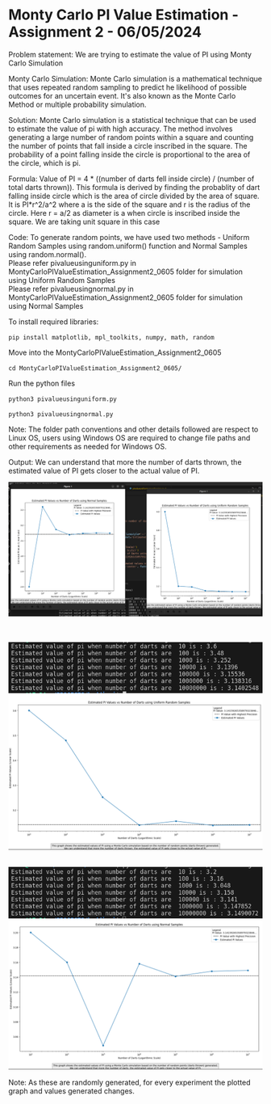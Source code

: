 # Monty Carlo PI Value Estimation - Assignment 2 - 06/05/2024
Problem statement: We are trying to estimate the value of PI using Monty Carlo Simulation <br>

Monty Carlo Simulation: Monte Carlo simulation is a mathematical technique that uses repeated random sampling to predict he likelihood of possible outcomes for an uncertain event. It's also known as the Monte Carlo Method or multiple probability simulation. <br>

Solution: Monte Carlo simulation is a statistical technique that can be used to estimate the value of pi with high accuracy. The method involves generating a large number of random points within a square and counting the number of points that fall inside a circle inscribed in the square. The probability of a point falling inside the circle is proportional to the area of the circle, which is pi. <br>

Formula: Value of PI = 4 * ((number of darts fell inside circle) / (number of total darts thrown)). This formula is derived by finding the probablity of dart falling inside circle which is the area of circle divided by the area of square. It is PI*r^2/a^2 where a is the side of the square and r is the radius of the circle. Here r = a/2 as diameter is a when circle is inscribed inside the square. We are taking unit square in this case<br>

Code: To generate random points, we have used two methods - Uniform Random Samples using random.uniform() function and Normal Samples using random.normal(). <br>
Please refer pivalueusinguniform.py in MontyCarloPIValueEstimation_Assignment2_0605 folder for simulation using Uniform Random Samples<br>
Please refer pivalueusingnormal.py in MontyCarloPIValueEstimation_Assignment2_0605 folder for simulation using Normal Samples<br>

To install required libraries:
```
pip install matplotlib, mpl_toolkits, numpy, math, random
```
Move into the MontyCarloPIValueEstimation_Assignment2_0605
```
cd MontyCarloPIValueEstimation_Assignment2_0605/
```
Run the python files
```
python3 pivalueusinguniform.py
```
```
python3 pivalueusingnormal.py
```
Note: The folder path conventions and other details followed are respect to Linux OS, users using Windows OS are required to change file paths and other requirements as needed for Windows OS. <br>

Output: We can understand that more the number of darts thrown, the estimated value of PI gets closer to the actual value of PI. <br>

![montycarlosimulationoutput](<../Pictures/montycarlospisimulation.png>)<br><br><br>

![outputusinguniformrandomsamples](<../Pictures/outputuniformpi.png>)<br>
![graphusinguniformrandomsamples](<../Pictures/pivalueusinguniformrandomsamples.png>)<br><br>

![outputusingnormalsamples](<../Pictures/outputfornormalsamples.png>)<br>
![graphusingnormalsamples](<../Pictures/graphfornormalsamples.png>)<br>

Note: As these are randomly generated, for every experiment the plotted graph and values generated changes.

